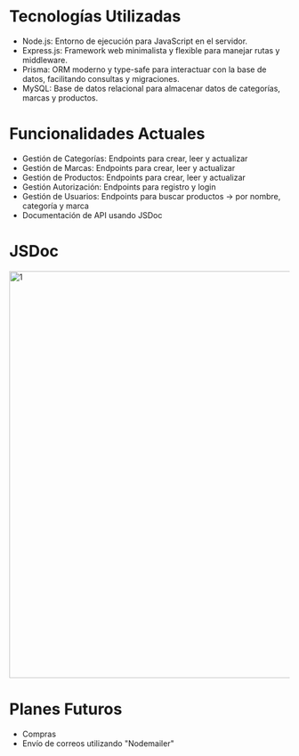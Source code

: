 # Tecnologías Utilizadas
- Node.js: Entorno de ejecución para JavaScript en el servidor.
- Express.js: Framework web minimalista y flexible para manejar rutas y middleware.
- Prisma: ORM moderno y type-safe para interactuar con la base de datos, facilitando consultas y migraciones.
- MySQL: Base de datos relacional para almacenar datos de categorías, marcas y productos.

# Funcionalidades Actuales
- Gestión de Categorías: Endpoints para crear, leer y actualizar
- Gestión de Marcas: Endpoints para crear, leer y actualizar
- Gestión de Productos: Endpoints para crear, leer y actualizar
- Gestión Autorización: Endpoints para registro y login
- Gestión de Usuarios: Endpoints para buscar productos -> por nombre, categoría y marca
- Documentación de API usando JSDoc
# JSDoc
<img width="1913" height="731" alt="1" src="https://github.com/user-attachments/assets/cd0e4811-8c11-483d-8899-0fc3ddb9b6b7" />

# Planes Futuros
- Compras
- Envío de correos utilizando "Nodemailer"
